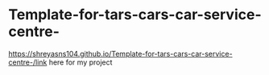 # Template-for-tars-cars-car-service-centre-
 https://shreyasns104.github.io/Template-for-tars-cars-car-service-centre-/link here for my project
